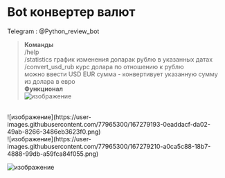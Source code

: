 # Bot конвертер валют <br>
Telegram : @Python_review_bot <br>
> **Команды**<br>
> /help<br>
> /statistics график изменения доларак рублю в указанных датах<br>
> /convert_usd_rub  курс долара по отношению к рублю<br>
>  можно ввести USD EUR сумма - конвертивует указанную сумму из долара в евро<br>
> **Функционал**<br>
![изображение](https://user-images.githubusercontent.com/77965300/167279180-75b93506-0ef8-426d-a649-17f8f02dbff4.png)
<br>
![изображение](https://user-images.githubusercontent.com/77965300/167279193-0eaddacf-da02-49ab-8266-3486eb3623f0.png)
<br>
![изображение](https://user-images.githubusercontent.com/77965300/167279210-a0ca5c88-18b7-4888-99db-a59fca84f055.png)

![изображение](https://user-images.githubusercontent.com/77965300/167279210-a0ca5c88-18b7-4888-99db-a59fca84f055.png)
